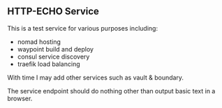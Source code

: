 ## HTTP-ECHO Service

This is a test service for various purposes including:
* nomad hosting
* waypoint build and deploy
* consul service discovery
* traefik load balancing

With time I may add other services such as vault & boundary.



The service endpoint should do nothing other than output basic text in a browser.

